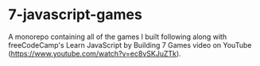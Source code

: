 # 7-javascript-games
A monorepo containing all of the games I built following along with freeCodeCamp's Learn JavaScript by Building 7 Games video on YouTube (https://www.youtube.com/watch?v=ec8vSKJuZTk).
